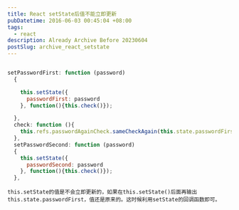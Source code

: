 ```yaml
---
title: React setState后值不能立即更新
pubDatetime: 2016-06-03 00:45:04 +08:00
tags:
  - react
description: Already Archive Before 20230604
postSlug: archive_react_setstate
---
```


```js

setPasswordFirst: function (password)
  {

    this.setState({
      passwordFirst: password
    }, function(){this.check()});

  },
  check: function (){
    this.refs.passwordAgainCheck.sameCheckAgain(this.state.passwordFirst, this.state.passwordSecond);
  },
  setPasswordSecond: function (password)
  {
    this.setState({
      passwordSecond: password
    }, function(){this.check()});
  },
```

    this.setState的值是不会立即更新的，如果在this.setState()后面再输出this.state.passwordFirst，值还是原来的。这时候利用setState的回调函数即可。
